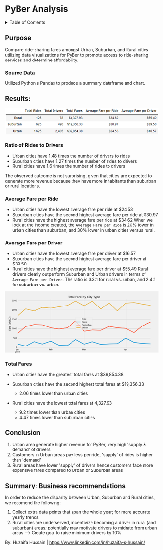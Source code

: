 # PyBer Analysis

<!-- TABLE OF CONTENTS -->
<details>
  <summary>Table of Contents</summary>
  <ol>
    <li>
      <a href="#Purpose">Purpose</a>
      <ul>
        <li><a href="#Source Data">Source Data</a></li>
      </ul>
    </li>
    <li>
      <a href="#Results">Results</a>
      <ul>
        <li><a href="#Ratio of Rides to Drivers">Ratio of Rides to Drivers</a></li>
        <li><a href="#Average Fare per Ride">Average Fare per Ride</a></li>
        <li><a href="#Average Fare per Driver">Average Fare per Driver</a></li>
        <li><a href="#Total Fares">Total Fares</a></li>
      </ul>
    </li>
    <li><a href="#Conclusion">Conclusion</a></li>
    <li><a href="#Summary: Business recommendations">Summary: Business recommendations</a></li>
  </ol>
</details>

## Purpose

Compare ride-sharing fares amongst Urban, Suburban, and Rural cities utilizing data visualizations for PyBer to promote access to ride-sharing services and determine affordability.

### Source Data 
Utilized Python's Pandas to produce a summary dataframe and chart.


## Results: 


![PyBer Summary](Resources/results_summary_table.png)

### Ratio of Rides to Drivers
- Urban cities have 1.48 times the number of drivers to rides
- Suburban cities have 1.27 times the number of rides to drivers
- Rural cities have 1.6 times the number of rides to drivers

The observed outcome is not surprising, given that cities are expected to generate more revenue because they have more inhabitants than suburban or rural locations.
### Average Fare per Ride
- Urban cities have the lowest average fare per ride at $24.53
- Suburban cities have the second highest average fare per ride at $30.97
- Rural cities have the highest average fare per ride at $34.62
When we look at the income created, the `Average Fare per Ride` is 20% lower in urban cities than suburban, and 30% lower in urban cities versus rural.
### Average Fare per Driver
- Urban cities have the lowest average fare per driver at $16.57
- Suburban cities have the second highest average fare per driver at $39.50
- Rural cities have the highest average fare per driver at $55.49
Rural drivers clearly outperform Suburban and Urban drivers in terms of `Average Fare per Driver`. The ratio is 3.3:1 for rural vs. urban, and 2.4:1 for suburban vs. urban. 


![Total Fare by City Type](analysis/PyBer_fare_summary.png)

### Total Fares
- Urban cities have the greatest total fares at $39,854.38
- Suburban cities have the second highest total fares at $19,356.33
  - 2.06 times lower than urban cities

- Rural cities have the lowest total fares at 4,327.93
  - 9.2 times lower than urban cities
  - 4.47 times lower than suburban cities


## Conclusion

1. Urban area generate higher revenue for PyBer, very high 'supply & demand' of drivers
2. Customers in Urban areas pay less per ride, 'supply' of rides is higher than 'demand'
3. Rural areas have lower 'supply' of drivers hence customers face more expensive fares compared to Urban or Suburban areas

## Summary: Business recommendations 

In order to reduce the disparity between Urban, Suburban and Rural cities, we recomend the following:

1. Collect extra data points that span the whole year; for more accurate yearly trends
2. Rural cities are underserved, incentivize becoming a driver in rural (and suburban) areas; potentially may motivate drivers to midrate from urban areas  --> Create goal to raise minimum drivers by 10%

By: Huzaifa Hussain | https://www.linkedin.com/in/huzaifa-s-hussain/





